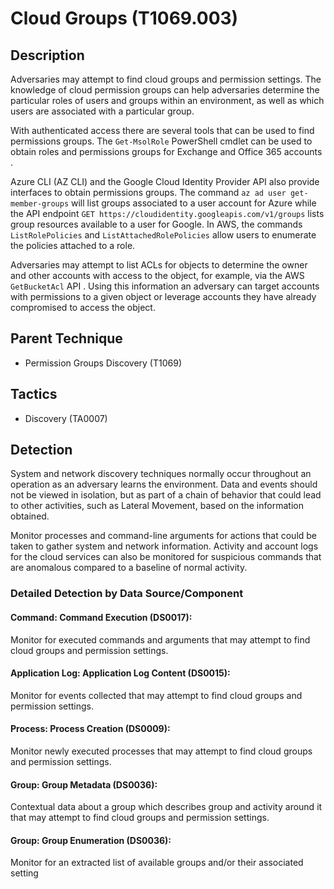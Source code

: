 # Cloud Groups (T1069.003)

## Description
Adversaries may attempt to find cloud groups and permission settings. The knowledge of cloud permission groups can help adversaries determine the particular roles of users and groups within an environment, as well as which users are associated with a particular group.

With authenticated access there are several tools that can be used to find permissions groups. The ```Get-MsolRole``` PowerShell cmdlet can be used to obtain roles and permissions groups for Exchange and Office 365 accounts .

Azure CLI (AZ CLI) and the Google Cloud Identity Provider API also provide interfaces to obtain permissions groups. The command ```az ad user get-member-groups``` will list groups associated to a user account for Azure while the API endpoint ```GET https://cloudidentity.googleapis.com/v1/groups``` lists group resources available to a user for Google. In AWS, the commands `ListRolePolicies` and `ListAttachedRolePolicies` allow users to enumerate the policies attached to a role.

Adversaries may attempt to list ACLs for objects to determine the owner and other accounts with access to the object, for example, via the AWS ```GetBucketAcl``` API . Using this information an adversary can target accounts with permissions to a given object or leverage accounts they have already compromised to access the object.

## Parent Technique
- Permission Groups Discovery (T1069)

## Tactics
- Discovery (TA0007)

## Detection
System and network discovery techniques normally occur throughout an operation as an adversary learns the environment. Data and events should not be viewed in isolation, but as part of a chain of behavior that could lead to other activities, such as Lateral Movement, based on the information obtained.

Monitor processes and command-line arguments for actions that could be taken to gather system and network information. Activity and account logs for the cloud services can also be monitored for suspicious commands that are anomalous compared to a baseline of normal activity.

### Detailed Detection by Data Source/Component
#### Command: Command Execution (DS0017): 
Monitor for executed commands and arguments that may attempt to find cloud groups and permission settings. 

#### Application Log: Application Log Content (DS0015): 
Monitor for events collected that may attempt to find cloud groups and permission settings. 

#### Process: Process Creation (DS0009): 
Monitor newly executed processes that may attempt to find cloud groups and permission settings.

#### Group: Group Metadata (DS0036): 
Contextual data about a group which describes group and activity around it that may attempt to find cloud groups and permission settings. 

#### Group: Group Enumeration (DS0036): 
Monitor for an extracted list of available groups and/or their associated setting 

